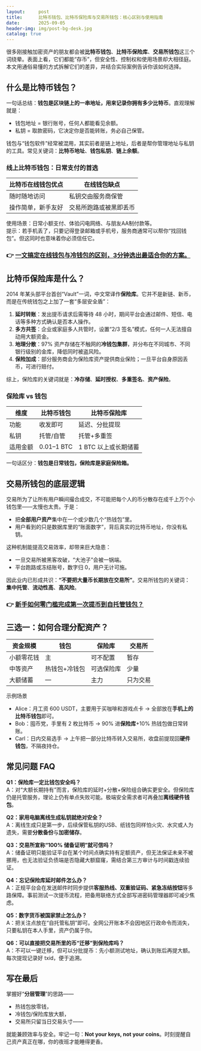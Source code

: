 ```yaml
---
layout:     post
title:      比特币钱包、比特币保险库与交易所钱包：核心区别与使用指南
date:       2025-09-05
header-img: img/post-bg-desk.jpg
catalog: true
---
```


很多刚接触加密资产的朋友都会被**比特币钱包**、**比特币保险库**、**交易所钱包**这三个词绕晕。表面上看，它们都能“存币”，但安全性、控制权和使用场景却大相径庭。本文用通俗易懂的方式拆解它们的差异，并结合实际案例告诉你该如何选择。

## 什么是比特币钱包？

一句话总结：**钱包是区块链上的一串地址，用来记录你拥有多少比特币**。直观理解就是：

- 钱包地址 = 银行账号，任何人都能看见余额。
- 私钥 = 取款密码，它决定你是否能转账，务必自己保管。

钱包与“钱包软件”经常被混用，其实前者是链上地址，后者是帮你管理地址与私钥的工具。常见关键词：**比特币地址**、**钱包私钥**、**链上余额**。

### 线上比特币钱包：日常支付的首选

| 比特币在线钱包优点 | 在线钱包缺点 |
|----------------------|------------------|
| 随时随地访问          | 私钥交由服务商保管 |
| 操作简单，新手友好     | 交易所跑路或被黑即丢币 |

使用场景：日常小额支付、体验闪电网络、与朋友AA制付款等。  
提示：若手机丢了，只要记得登录邮箱或手机号，服务商通常可以帮你“找回钱包”。但这同时也意味着你必须信任它。

### 👉 [一文搞定在线钱包与冷钱包的区别，3分钟选出最适合你的方案。](https://okxdog.com/)

## 比特币保险库是什么？

2014 年某头部平台首创“Vault”一词，中文常译作**保险库**。它并不是新链、新币，而是在传统钱包之上加了一套“多层安全盾”：

1. **延时转账**：发出提币请求后需等待 48 小时，期间平台会通过邮件、短信、电话等多种方式确认是否本人操作。
2. **多方共签**：企业或家庭多人共管时，设置“2/3 签名”模式，任何一人无法擅自动用大额资金。
3. **地理分散**：97% 资产存储在不触网的**冷钱包集群**，并分布在不同城市、不同银行级别的金库，降低同时被盗风险。
4. **保险加成**：部分服务商会为保险库资产提供商业保险；一旦平台自身原因丢币，可进行赔付。

综上，保险库的关键词就是：**冷存储**、**延时授权**、**多重签名**、**资产保险**。

### 保险库 vs 钱包

| 维度 | 比特币钱包 | 比特币保险库 |
|------|------------|--------------|
| 功能 | 收发即可 | 延迟、分批提现 |
| 私钥 | 托管/自管 | 托管+多重签 |
| 适用金额 | 0.01–1 BTC | 1 BTC 以上或长期储蓄 |

一句话区分：**钱包是日常钱包，保险库是家庭保险箱。**

## 交易所钱包的底层逻辑

交易所为了让所有用户瞬间撮合成交，不可能把每个人的币分散存在成千上万个小钱包里——太慢也太贵。于是：

- 把**全部用户资产**集中在一个或少数几个“热钱包”里。
- 用户看到的只是数据库里的“账面数字”，背后真实的比特币地址，你没有私钥。

这种机制能提高交易效率，却带来巨大隐患：

- 一旦交易所被黑客攻破，“大池子”会被一锅端。
- 平台跑路或冻结账号，数字归 0，用户无计可施。

因此业内已形成共识：**“不要把大量币长期放在交易所”**。交易所钱包的关键词：**集中托管**、**流动性高**、**高风险**。

### 👉 [新手如何零门槛完成第一次提币到自托管钱包？](https://okxdog.com/)

## 三选一：如何合理分配资产？

| 资金规模 | 钱包 | 保险库 | 交易所 |
|----------|------|--------|--------|
| 小额零花钱 | 主 | 可不配置 | 暂存 |
| 中等资产 | 热钱包+冷钱包 | 可选保险库 | 少量 |
| 大额储蓄 | — | 主力 | 只为交易 |

示例场景  
- Alice：月工资 600 USDT，主要用于买咖啡和游戏点卡 → 全部放在**手机上的比特币钱包**即可。  
- Bob：囤币党，手里有 2 枚比特币 → 90% 进**保险库**+10% 热钱包做日常转账。  
- Carl：日内交易选手 → 上午把一部分比特币转入交易所，收盘前提现回**硬件钱包**，不隔夜持仓。

## 常见问题 FAQ

**Q1：保险库一定比钱包安全吗？**  
A：对“大额长期持有”而言，保险库的延时+分散+保险组合确实更安全。但保险库仍是托管服务，理论上仍有单点失败可能。极端安全需求者可再叠加**离线硬件钱包**。

**Q2：家用电脑离线生成私钥就绝对安全？**  
A：离线生成只是第一步，后续保管私钥的USB、纸钱包同样怕火灾、水灾或人为遗失，需要**分散备份**与**加密储存**。

**Q3：交易所宣称“100% 储备证明”就可信吗？**  
A：储备证明只能验证平台在某个时间点确实持有足额资产，但无法保证未来不被挪用，也无法验证负债端是否隐藏大额窟窿，需结合第三方审计与时间戳连续验证。

**Q4：忘记保险库延时邮件怎么办？**  
A：正规平台会在发送邮件时同步提供**客服热线、双重验证码、紧急冻结按钮**等多路保障。事前测试一次提币流程，把备用联络方式全部写进密码管理器即可减少焦虑。

**Q5：数字货币被国家禁止怎么办？**  
A：把关注点放在“自托管私钥”即可。全网公开账本不会因地区行政命令而消失，只要私钥在本人手里，资产仍属于你。

**Q6：可以直接把交易所里的币“迁移”到保险库吗？**  
A：不可以一键迁移，但可以分批提币：先小额测试地址，确认到账后再提大额。每次提现记录好 txid，便于追溯。

## 写在最后

掌握好“**分层管理**”的思路——  
- 热钱包放零钱，  
- 冷钱包/保险库放大额，  
- 交易所只留当日交易头寸——  

就能兼顾效率与安全。牢记一句：**Not your keys, not your coins**。时刻提醒自己资产真正在哪，你的夜班才能睡得更香。
